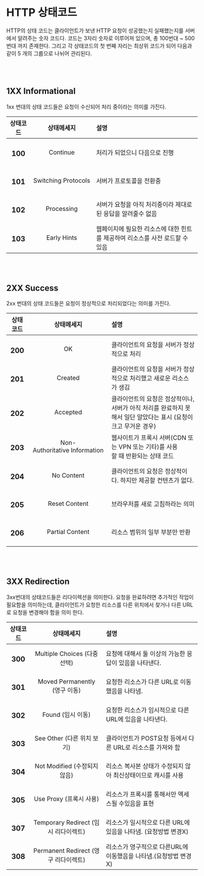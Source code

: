 # HTTP 상태코드 

HTTP의 상태 코드는 클라이언트가 보낸 HTTP 요청이 성공했는지 실패했는지를 서버에서 알려주는 숫자 코드다. 
코드는 3자리 숫자로 이루어져 있으며, 총 100번대 ~ 500번대 까지 존재한다. 그리고 각 상태코드의 첫 번째 자리는 최상위 코드가 되어 다음과 같이 5 개의 그룹으로 나뉘어 관리된다.

<br />
<br />

## 1XX Informational
1xx 번대의 상태 코드들은 요청이 수신되어 처리 중이라는 의미를 가진다.

|상태코드|상태메세지|설명|
|:-----:|:-----:|:-----|
|<h3>100</h3>|Continue|처리가 되었으니 다음으로 진행|
|<h3>101</h3>|Switching Protocols|서버가 프로토콜을 전환중|
|<h3>102</h3>|Processing|서버가 요청을 아직 처리중이라 제대로된 응답을 알려줄수 없음|
|<h3>103</h3>|Early Hints|웹페이지에 필요한 리소스에 대한 힌트를 제공하여 리소스를 사전 로드할 수 있음|



<br />
<br />

## 2XX Success
2xx 번대의 상태 코드들은 요청이 정상적으로 처리되었다는 의미를 가진다.

|상태코드|상태메세지|설명|
|:-----:|:-----:|:-----|
|<h3>200</h3>|OK|클라이언트의 요청을 서버가 정상적으로 처리|
|<h3>201</h3>|Created|클라이언트의 요청을 서버가 정상적으로 처리했고 새로운 리소스가 생김|
|<h3>202</h3>|Accepted|클라이언트의 요청은 정상적이나, 서버가 아직 처리를 완료하지 못해서 일단 알았다는 표시 (요청이 크고 무거운 경우)|
|<h3>203</h3>|Non-Authoritative Information|웹사이트가 프록시 서버(CDN 또는 VPN 또는 기타)를 사용할 때 반환되는 상태 코드|
|<h3>204</h3>|No Content|클라이언트의 요청은 정상적이다. 하지만 제공할 컨텐츠가 없다.|
|<h3>205</h3>|Reset Content|브라우저를 새로 고침하라는 의미|
|<h3>206</h3>|Partial Content|리소스 범위의 일부 부분만 반환|

<br />
<br />

## 3XX Redirection 


3xx번대의 상태코드들은 리다이렉션을 의미한다. 요청을 완료하려면 추가적인 작업이 필요함을 의미하는데, 클라이언트가 요청한 리소스를 다른 위치에서 찾거나 다른 URL로 요청을 변경해야 함을 의미 한다.

|상태코드|상태메세지|설명|
|:-----:|:-----:|:-----|
|<h3>300</h3>|Multiple Choices (다중 선택)|요청에 대해서 둘 이상의 가능한 응답이 있음을 나타낸다.|
|<h3>301</h3>|Moved Permanently (영구 이동)|요청한 리소스가 다른 URL로 이동했음을 나타냄.|
|<h3>302</h3>|Found (임시 이동)|요청한 리소스가 임시적으로 다른URL에 있음을 나타낸다.|
|<h3>303</h3>|See Other (다른 위치 보기)|클라이언트가 POST요청 등에서 다른 URL로 리소스를 가져와 함|
|<h3>304</h3>|Not Modified (수정되지 않음)|리소스 복사본 상태가 수정되지 않아 최신상태이므로 캐시를 사용|
|<h3>305</h3>|Use Proxy (프록시 사용)|리소스가 프록시를 통해서만 엑세스될 수있음을 표현|
|<h3>307</h3>|Temporary Redirect (임시 리다이렉트)|리소스가 일시적으로 다른 URL에 있음을 나타냄. (요청방법 변경X)|
|<h3>308</h3>|Permanent Redirect (영구 리다이렉트)|리소스가 영구적으로 다른URL에 이동했음을 나타냄.(요청방법 변경X)|


